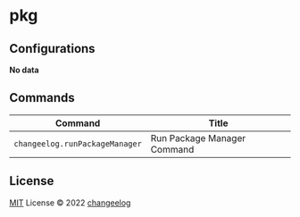 # pkg

## Configurations

<!-- configs -->

**No data**

<!-- configs -->

## Commands

<!-- commands -->

| Command                        | Title                       |
| ------------------------------ | --------------------------- |
| `changeelog.runPackageManager` | Run Package Manager Command |

<!-- commands -->

## License

[MIT](./LICENSE.md) License © 2022 [changeelog](https://github.com/changeelog)
